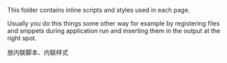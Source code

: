This folder contains inline scripts and styles used in each page.


Usually you do this things some other way for example by registering files and snippets during application run
and inserting them in the output at the right spot.

放内联脚本、内联样式